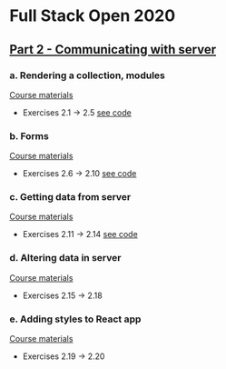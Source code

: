 # Full Stack Open 2020

## [Part 2 - Communicating with server](https://fullstackopen.com/en/part2)

### a. Rendering a collection, modules

[Course materials](https://fullstackopen.com/en/part2/rendering_a_collection_modules)

- Exercises 2.1 -> 2.5 [see code](./a%20Rendering%20a%20collection)

### b. Forms

[Course materials](https://fullstackopen.com/en/part2/forms)

- Exercises 2.6 -> 2.10 [see code](./b%20Forms)

### c. Getting data from server

[Course materials](https://fullstackopen.com/en/part2/getting_data_from_server)

- Exercises 2.11 -> 2.14 [see code](./c%20Getting%20data%20from%20server)

### d. Altering data in server

[Course materials](https://fullstackopen.com/en/part2/altering_data_in_server)

- Exercises 2.15 -> 2.18

### e. Adding styles to React app

[Course materials](https://fullstackopen.com/en/part2/adding_styles_to_react_app)

- Exercises 2.19 -> 2.20
